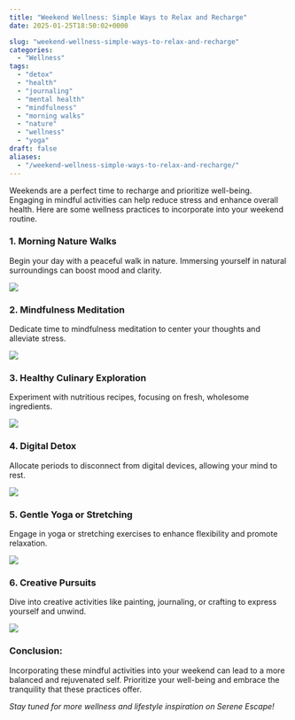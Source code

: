 ```yaml
---
title: "Weekend Wellness: Simple Ways to Relax and Recharge"
date: 2025-01-25T18:50:02+0000

slug: "weekend-wellness-simple-ways-to-relax-and-recharge"
categories:
  - "Wellness"
tags:
  - "detox"
  - "health"
  - "journaling"
  - "mental health"
  - "mindfulness"
  - "morning walks"
  - "nature"
  - "wellness"
  - "yoga"
draft: false
aliases:
  - "/weekend-wellness-simple-ways-to-relax-and-recharge/"
---
```

Weekends are a perfect time to recharge and prioritize well-being. Engaging in mindful activities can help reduce stress and enhance overall health. Here are some wellness practices to incorporate into your weekend routine.

### **1. Morning Nature Walks**

Begin your day with a peaceful walk in nature. Immersing yourself in natural surroundings can boost mood and clarity.

![](/DALL·E-2025-01-25-20.27.12-A-peaceful-nature-trail-with-sunlit-forests-perfect-for-a-morning-walk.-The-path-is-surrounded-by-lush-greenery-and-soft-rays-of-sunlight-filter-thr.webp)

### **2. Mindfulness Meditation**

Dedicate time to mindfulness meditation to center your thoughts and alleviate stress.

![](/DALL·E-2025-01-25-20.27.33-A-tranquil-meditation-space-with-cushions-candles-and-soft-lighting.-The-setting-is-calm-and-minimalistic-designed-for-relaxation-and-mindfulness.webp)

### **3. Healthy Culinary Exploration**

Experiment with nutritious recipes, focusing on fresh, wholesome ingredients.

![](/DALL·E-2025-01-25-20.27.54-A-beautifully-plated-healthy-meal-with-vibrant-fresh-ingredients.-The-setting-includes-natural-lighting-and-a-cozy-dining-atmosphere.webp)

### **4. Digital Detox**

Allocate periods to disconnect from digital devices, allowing your mind to rest.

![](/DALL·E-2025-01-25-20.28.09-A-cozy-reading-nook-with-warm-lighting-a-comfortable-chair-and-a-stack-of-books-creating-a-relaxing-ambiance.webp)

### **5. Gentle Yoga or Stretching**

Engage in yoga or stretching exercises to enhance flexibility and promote relaxation.

![](/DALL·E-2025-01-25-20.28.37-A-peaceful-yoga-session-at-sunrise-with-a-person-doing-gentle-stretches-on-a-mat-overlooking-a-scenic-view.webp)

### **6. Creative Pursuits**

Dive into creative activities like painting, journaling, or crafting to express yourself and unwind.

![](/DALL·E-2025-01-25-20.32.39-A-cozy-and-peaceful-art-setup-with-sketchbooks-paintbrushes-and-a-journal-open-with-handwritten-notes.-The-scene-is-softly-lit-with-warm-lighting-c.webp)

### **Conclusion:**

Incorporating these mindful activities into your weekend can lead to a more balanced and rejuvenated self. Prioritize your well-being and embrace the tranquility that these practices offer.

*Stay tuned for more wellness and lifestyle inspiration on Serene Escape!*